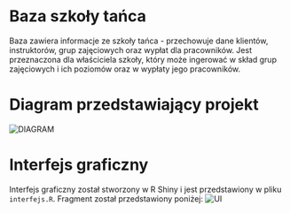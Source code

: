 # Baza szkoły tańca

Baza zawiera informacje ze szkoły tańca - przechowuje dane klientów, instruktorów, grup zajęciowych oraz wypłat dla pracowników. Jest przeznaczona dla właściciela szkoły, który może ingerować w skład grup zajęciowych i ich poziomów oraz w wypłaty jego pracowników.

# Diagram przedstawiający projekt
![DIAGRAM](https://user-images.githubusercontent.com/104840036/166916789-af26a2f1-c173-406d-b797-02cc7fe1bc7c.png)

# Interfejs graficzny
Interfejs graficzny został stworzony w R Shiny i jest przedstawiony w pliku ```interfejs.R```. Fragment został przedstawiony poniżej:
![UI](https://user-images.githubusercontent.com/104840036/166917084-5ab4f507-7a40-4197-9d09-548146cdcebc.png)
